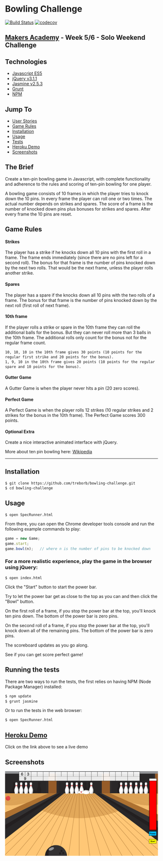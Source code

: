 # Bowling Challenge

[![Build Status](https://travis-ci.org/treborb/bowling-challenge.svg?branch=master)](https://travis-ci.org/treborb/bowling-challenge)
[![codecov](https://codecov.io/gh/treborb/bowling-challenge/branch/master/graph/badge.svg)](https://codecov.io/gh/treborb/bowling-challenge)

## [Makers Academy](http://www.makersacademy.com) - Week 5/6 - Solo Weekend Challenge

## Technologies
* [Javascript ES5](https://www.javascript.com/)
* [jQuery v3.1.1](http://www.sinatrarb.com/)
* [Jasmine v2.5.3](https://jasmine.github.io/)
* [Grunt](https://gruntjs.com/)
* [NPM](https://www.npmjs.com/)

## Jump To
* [User Stories](#user-stories)
* [Game Rules](#rules)
* [Installation](#install)
* [Usage](#usage)
* [Tests](#tests)
* [Heroku Demo](#demo)
* [Screenshots](#screenshots)

## The Brief

Create a ten-pin bowling game in Javascript, with complete functionality and adherence to the rules and scoring of ten-pin bowling for one player.

A bowling game consists of 10 frames in which the player tries to knock down the 10 pins. In every frame the player can roll one or two times. The actual number depends on strikes and spares. The score of a frame is the number of knocked down pins plus bonuses for strikes and spares. After every frame the 10 pins are reset.

## <a name="rules">Game Rules</a>

#### Strikes

The player has a strike if he knocks down all 10 pins with the first roll in a frame. The frame ends immediately (since there are no pins left for a second roll). The bonus for that frame is the number of pins knocked down by the next two rolls. That would be the next frame, unless the player rolls another strike.

#### Spares

The player has a spare if the knocks down all 10 pins with the two rolls of a frame. The bonus for that frame is the number of pins knocked down by the next roll (first roll of next frame).

#### 10th frame

If the player rolls a strike or spare in the 10th frame they can roll the additional balls for the bonus. But they can never roll more than 3 balls in the 10th frame. The additional rolls only count for the bonus not for the regular frame count.

    10, 10, 10 in the 10th frame gives 30 points (10 points for the regular first strike and 20 points for the bonus).
    1, 9, 10 in the 10th frame gives 20 points (10 points for the regular spare and 10 points for the bonus).

#### Gutter Game

A Gutter Game is when the player never hits a pin (20 zero scores).

#### Perfect Game

A Perfect Game is when the player rolls 12 strikes (10 regular strikes and 2 strikes for the bonus in the 10th frame). The Perfect Game scores 300 points.

#### Optional Extra

Create a nice interactive animated interface with jQuery.

More about ten pin bowling here: [Wikipedia](http://en.wikipedia.org/wiki/Ten-pin_bowling)

___

## <a name="install">Installation</a>

```
$ git clone https://github.com/treborb/bowling-challenge.git
$ cd bowling-challenge
```

## <a name="usage">Usage</a>

```
$ open SpecRunner.html
```

From there, you can open the Chrome developer tools console and run the following example commands to play:

```javascript
game = new Game;
game.start;
game.bowl(n);   // where n is the number of pins to be knocked down
```

### For a more realistic experience, play the game in the browser using jQuery:

```
$ open index.html
```

Click the "Start" button to start the power bar.

Try to let the power bar get as close to the top as you can and then click the "Bowl" button.

On the first roll of a frame, if you stop the power bar at the top, you'll knock ten pins down. The bottom of the power bar is zero pins.

On the second roll of a frame, if you stop the power bar at the top, you'll knock down all of the remaining pins. The bottom of the power bar is zero pins.

The scoreboard updates as you go along.

See if you can get score perfect game!

## <a name="tests">Running the tests</a>

There are two ways to run the tests, the first relies on having NPM (Node Package Manager) installed:

```sh
$ npm update
$ grunt jasmine
```

Or to run the tests in the web browser:

```sh
$ open SpecRunner.html
```

## <a name="demo">[Heroku Demo](https://treborb-bowling.herokuapp.com/)</a>
Click on the link above to see a live demo

## <a name="screenshots">Screenshots</a>

![Bowling Challenge in the browser](public/img/screenshot.png)
